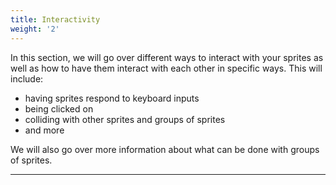 ```yaml
---
title: Interactivity
weight: '2'
---
```


In this section, we will go over different ways to interact with your sprites as well as how to have them interact with each other in specific ways. This will include:

* having sprites respond to keyboard inputs 
* being clicked on
* colliding with other sprites and groups of sprites
* and more

We will also go over more information about what can be done with groups of sprites.

---
